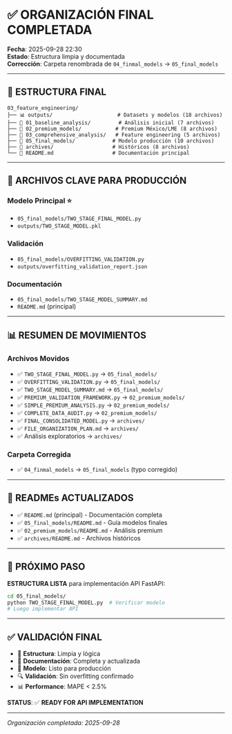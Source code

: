 # ✅ ORGANIZACIÓN FINAL COMPLETADA

**Fecha**: 2025-09-28 22:30  
**Estado**: Estructura limpia y documentada  
**Corrección**: Carpeta renombrada de `04_finmal_models` → `05_final_models`

---

## 📁 ESTRUCTURA FINAL

```
03_feature_engineering/
├── 📊 outputs/                     # Datasets y modelos (18 archivos)
├── 📁 01_baseline_analysis/         # Análisis inicial (7 archivos)
├── 📁 02_premium_models/           # Premium México/LME (8 archivos)
├── 📁 03_comprehensive_analysis/   # Feature engineering (5 archivos)
├── 📁 05_final_models/            # Modelo producción (10 archivos)
├── 📁 archives/                   # Históricos (8 archivos)
└── 📄 README.md                   # Documentación principal
```

---

## 🎯 ARCHIVOS CLAVE PARA PRODUCCIÓN

### Modelo Principal ⭐
- `05_final_models/TWO_STAGE_FINAL_MODEL.py`
- `outputs/TWO_STAGE_MODEL.pkl`

### Validación
- `05_final_models/OVERFITTING_VALIDATION.py`
- `outputs/overfitting_validation_report.json`

### Documentación
- `05_final_models/TWO_STAGE_MODEL_SUMMARY.md`
- `README.md` (principal)

---

## 📊 RESUMEN DE MOVIMIENTOS

### Archivos Movidos
- ✅ `TWO_STAGE_FINAL_MODEL.py` → `05_final_models/`
- ✅ `OVERFITTING_VALIDATION.py` → `05_final_models/`
- ✅ `TWO_STAGE_MODEL_SUMMARY.md` → `05_final_models/`
- ✅ `PREMIUM_VALIDATION_FRAMEWORK.py` → `02_premium_models/`
- ✅ `SIMPLE_PREMIUM_ANALYSIS.py` → `02_premium_models/`
- ✅ `COMPLETE_DATA_AUDIT.py` → `02_premium_models/`
- ✅ `FINAL_CONSOLIDATED_MODEL.py` → `archives/`
- ✅ `FILE_ORGANIZATION_PLAN.md` → `archives/`
- ✅ Análisis exploratorios → `archives/`

### Carpeta Corregida
- ✅ `04_finmal_models` → `05_final_models` (typo corregido)

---

## 📄 READMEs ACTUALIZADOS

- ✅ `README.md` (principal) - Documentación completa
- ✅ `05_final_models/README.md` - Guía modelos finales
- ✅ `02_premium_models/README.md` - Análisis premium
- ✅ `archives/README.md` - Archivos históricos

---

## 🎯 PRÓXIMO PASO

**ESTRUCTURA LISTA** para implementación API FastAPI:

```bash
cd 05_final_models/
python TWO_STAGE_FINAL_MODEL.py  # Verificar modelo
# Luego implementar API
```

---

## ✅ VALIDACIÓN FINAL

- 📁 **Estructura**: Limpia y lógica
- 📄 **Documentación**: Completa y actualizada
- 🎯 **Modelo**: Listo para producción
- 🔍 **Validación**: Sin overfitting confirmado
- 📊 **Performance**: MAPE < 2.5%

**STATUS**: ✅ **READY FOR API IMPLEMENTATION**

---

*Organización completada: 2025-09-28*
